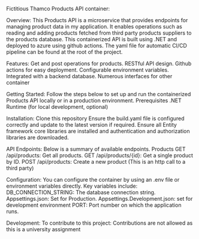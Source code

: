 Fictitious Thamco  Products API container:

Overview:
This Products API is a microservice that provides endpoints for managing product data in my application. It enables operations such as reading and adding products fetched from third party products suppliers  to the products database. This containerized API is built using .NET and deployed to azure using github actions.  The yaml file for automatic CI/CD pipeline can be found at the root of the project. 

Features:
Get and post operations for products.
RESTful API design.
Github actions for easy deployment.
Configurable environment variables.
Integrated with a backend database.
Numerous interfaces for  other container

Getting Started:
Follow the steps below to set up and run the containerized Products API locally or in a production environment.
Prerequisites
.NET Runtime (for local development, optional)

Installation:
Clone this repository
Ensure the build.yaml file is configured correctly and update to the latest version if required.
Ensure all Entity framework core libraries are installed and authentication and authorization libraries are downloaded.

API Endpoints:
Below is a summary of available endpoints.
Products
GET /api/products: Get all products.
GET /api/products/{id}: Get a single product by ID.
POST /api/products: Create a new product (This is an http call to a third party)

Configuration:
You can configure the container by using an .env file or environment variables directly. Key variables include:
DB_CONNECTION_STRING: The database connection string.
Appsettings.json: Set for Production.
Appsettings.Development.json: set for development environment
PORT: Port number on which the application runs.

Development:
To contribute to this project: Contributions are not allowed as this is a university assignment
